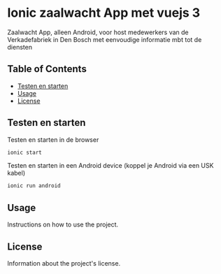 # Ionic zaalwacht App met vuejs 3

Zaalwacht App, alleen Android, voor host medewerkers van de Verkadefabriek in Den Bosch met eenvoudige informatie mbt tot de diensten

## Table of Contents

- [Testen en starten](#testen)
- [Usage](#usage)
- [License](#license)

## Testen en starten

Testen en starten in de browser

```bash
ionic start
```

Testen en starten in een Android device (koppel je Android via een USK kabel)

```bash
ionic run android
```

## Usage

Instructions on how to use the project.

## License

Information about the project's license.
